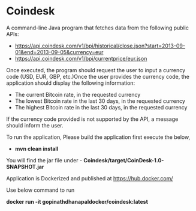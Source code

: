 # Coindesk
A command-line Java program that fetches data from the following public APIs:
* https://api.coindesk.com/v1/bpi/historical/close.json?start=2013-09-01&end=2013-09-05&currency=eur
* https://api.coindesk.com/v1/bpi/currentprice/eur.json

Once executed, the program should request the user to input a currency code (USD, EUR, GBP, etc.)Once the user provides the currency code, the application should display the following information:
* The current Bitcoin rate, in the requested currency
* The lowest Bitcoin rate in the last 30 days, in the requested currency
* The highest Bitcoin rate in the last 30 days, in the requested currency

If the currency code provided is not supported by the API, a message should inform the user.

To run the application, Please build the application first execute the below,
* **mvn clean install**

You will find the jar file under - **Coindesk/target/CoinDesk-1.0-SNAPSHOT.jar**

Application is Dockerized and published at https://hub.docker.com/

Use below command to run

**docker run -it gopinathdhanapaldocker/coindesk:latest**
